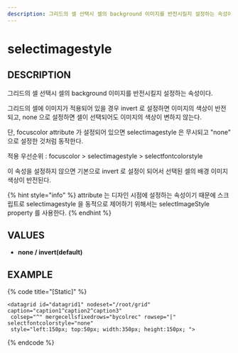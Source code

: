 ```yaml
---
description: 그리드의 셀 선택시 셀의 background 이미지를 반전시킬지 설정하는 속성이다.
---
```


# selectimagestyle

## DESCRIPTION

그리드의 셀 선택시 셀의 background 이미지를 반전시킬지 설정하는 속성이다.

그리드의 셀에 이미지가 적용되어 있을 경우 invert 로 설정하면 이미지의 색상이 반전되고, none 으로 설정하면 셀이 선택되어도 이미지의 색상이 변하지 않는다. 

단, focuscolor attribute 가 설정되어 있으면 selectimagestyle 은 무시되고 "none" 으로 설정한 것처럼 동작한다.

적용 우선순위 : focuscolor &gt; selectimagestyle &gt; selectfontcolorstyle

이 속성을 설정하지 않으면 기본으로 invert 로 설정이 되어서 선택된 셀의 배경 이미지 색상이 반전된다.

{% hint style="info" %}
attribute 는 디자인 시점에 설정하는 속성이기 때문에 스크립트로 selectimagestyle 을 동적으로 제어하기 위해서는 selectImageStyle property 를 사용한다.
{% endhint %}

## VALUES

* **none / invert\(default\)**

## EXAMPLE

{% code title="\[Static\]" %}
```markup
<datagrid id="datagrid1" nodeset="/root/grid" caption="caption1^caption2^caption3"
 colsep="^" mergecellsfixedrows="bycolrec" rowsep="|" selectfontcolorstyle="none" 
 style="left:150px; top:50px; width:350px; height:150px; ">
```
{% endcode %}

